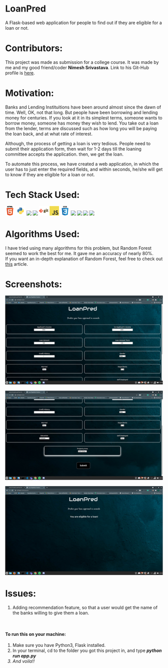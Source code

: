 # LoanPred
A Flask-based web application for people to find out if they are eligible for a loan or not.


# Contributors:
This project was made as submission for a college course. It was made by me and my good friend/coder <b>Nimesh Srivastava</b>. Link to his Git-Hub profile is <a href="https://github.com/Nimesh-Srivastava">here</a>.

# Motivation:
<p>
Banks and Lending Instituitions have been around almost since the dawn of time. Well, OK, not that long. But people have been borrowing and lending money for centuries. If you look at it in its simplest terms, someone wants to borrow money, someone has money they wish to lend. You take out a loan from the lender, terms are discussed such as how long you will be paying the loan back, and at what rate of interest.
</p>
<p>
Although, the process of getting a loan is very tedious. People need to submit their application form, then wait for 1-2 days till the loaning committee accepts the application. then, we get the loan.
</p> 
<p>
To automate this process, we have created a web application, in which the user has to just enter the required fields, and within seconds, he/she will get to know if they are eligible for a loan or not.
</p> 

# Tech Stack Used:
<code><img height="30" src="https://raw.githubusercontent.com/github/explore/80688e429a7d4ef2fca1e82350fe8e3517d3494d/topics/html/html.png"></code>
<code><img height="30" src="https://raw.githubusercontent.com/github/explore/80688e429a7d4ef2fca1e82350fe8e3517d3494d/topics/python/python.png"></code>
<code><img height="30" src="https://github.com/tomchen/stack-icons/raw/master/logos/bootstrap.svg"></code>
<code><img height="30" src="https://symbols.getvecta.com/stencil_80/56_flask.3a79b5a056.jpg"></code>
<code><img height="30" src="https://raw.githubusercontent.com/github/explore/80688e429a7d4ef2fca1e82350fe8e3517d3494d/topics/git/git.png"></code>
<code><img height="30" src="https://raw.githubusercontent.com/github/explore/80688e429a7d4ef2fca1e82350fe8e3517d3494d/topics/javascript/javascript.png"></code>
<code><img height="30" src="https://raw.githubusercontent.com/github/explore/80688e429a7d4ef2fca1e82350fe8e3517d3494d/topics/css/css.png"></code>
<code><img height="30" src="https://raw.githubusercontent.com/numpy/numpy/7e7f4adab814b223f7f917369a72757cd28b10cb/branding/icons/numpylogo.svg"></code>
<code><img height="30" src="https://raw.githubusercontent.com/pandas-dev/pandas/761bceb77d44aa63b71dda43ca46e8fd4b9d7422/web/pandas/static/img/pandas.svg"></code>
<code><img height="30" src="https://matplotlib.org/_static/logo2.svg"></code>
<code><img height="30" src="https://upload.wikimedia.org/wikipedia/commons/thumb/0/05/Scikit_learn_logo_small.svg/1280px-Scikit_learn_logo_small.svg.png"></code>

# Algorithms Used:
I have tried using many algorithms for this problem, but Random Forest seemed to work the best for me. It gave me an accuracy of nearly 80%.
<br>
If you want an in-depth explanation of Random Forest, feel free to check out <a href = "https://towardsdatascience.com/understanding-random-forest-58381e0602d2">this</a> article. 


# Screenshots:
![](https://github.com/JackJJCodes/LoanPred/blob/main/static/img/lp1.png)
<br>
<br>
![](https://github.com/JackJJCodes/LoanPred/blob/main/static/img/lp2.png)
<br>
<br>
![](https://github.com/JackJJCodes/LoanPred/blob/main/static/img/lp3.png)
<br>

# Issues:
1. Adding recommendation feature, so that a user would get the name of the banks willing to give them a loan.

<br>

#### To run this on your machine:
1. Make sure you have Python3, Flask installed.
2. In your terminal, cd to the folder you got this project in, and type <b><i>python run app.py<i></b>
3. And voila!!

